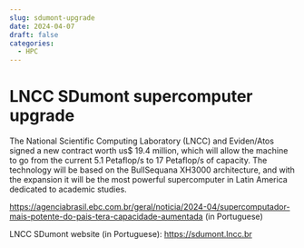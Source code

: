 ```yaml
---
slug: sdumont-upgrade
date: 2024-04-07
draft: false
categories:
  - HPC
---
```


# LNCC SDumont supercomputer upgrade

The National Scientific Computing Laboratory (LNCC) and Eviden/Atos signed a new contract worth us$ 19.4 million, which will allow the machine to go from the current 5.1 Petaflop/s to 17 Petaflop/s of capacity. The technology will be based on the BullSequana XH3000 architecture, and with the expansion it will be the most powerful supercomputer in Latin America dedicated to academic studies.

<https://agenciabrasil.ebc.com.br/geral/noticia/2024-04/supercomputador-mais-potente-do-pais-tera-capacidade-aumentada> (in Portuguese)

LNCC SDumont website (in Portuguese): <https://sdumont.lncc.br>
